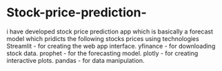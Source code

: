 # Stock-price-prediction-
i have developed stock price prediction app which is basically a forecast model which pridicts the following stocks prices using technologies 
Streamlit - for creating the web app interface.
yfinance - for downloading stock data.
prophet - for the forecasting model.
plotly - for creating interactive plots.
pandas - for data manipulation.

